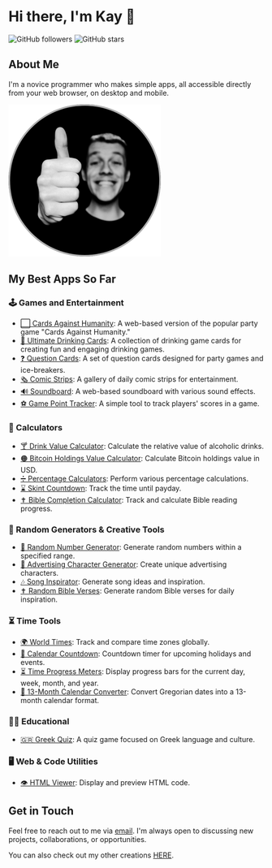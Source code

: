 # Hi there, I'm Kay 👋

![GitHub followers](https://img.shields.io/github/followers/kay-who-codes?style=social) 
![GitHub stars](https://img.shields.io/github/stars/kay-who-codes?style=social)

## About Me

I'm a novice programmer who makes simple apps, all accessible directly from your web browser, on desktop and mobile.

![Kay Image](Kay%20Image.png)

## My Best Apps So Far

### 🕹️ Games and Entertainment
- [⬜ Cards Against Humanity](https://kay-who-codes.github.io/Cards-Against-Humanity/): A web-based version of the popular party game "Cards Against Humanity."
- [🍻 Ultimate Drinking Cards](https://kay-who-codes.github.io/Ultimate-Drinking-Cards): A collection of drinking game cards for creating fun and engaging drinking games.
- [❓ Question Cards](https://kay-who-codes.github.io/Question-Cards/): A set of question cards designed for party games and ice-breakers.
- [🗞️ Comic Strips](https://kay-who-codes.github.io/Daily-Comic-Strips/): A gallery of daily comic strips for entertainment.
- [🔊 Soundboard](https://kay-who-codes.github.io/Soundboard/): A web-based soundboard with various sound effects. 
- [⚽ Game Point Tracker](https://kay-who-codes.github.io/Game-Point-Tracker/): A simple tool to track players' scores in a game. 

### 🧮 Calculators
- [🍸 Drink Value Calculator](https://kay-who-codes.github.io/Drink-Value-Calculator/): Calculate the relative value of alcoholic drinks.
- [🟠 Bitcoin Holdings Value Calculator](https://kay-who-codes.github.io/Bitcoin-Holdings-Value-Calculator/): Calculate Bitcoin holdings value in USD.
- [➗ Percentage Calculators](https://kay-who-codes.github.io/Percentage-Calculators/): Perform various percentage calculations.
- [⌛ Skint Countdown](https://kay-who-codes.github.io/Skint-Countdown/): Track the time until payday.
- [✝️ Bible Completion Calculator](https://kay-who-codes.github.io/Bible-Completion-Calculator/): Track and calculate Bible reading progress.

### 🎲 Random Generators & Creative Tools
- [🔢 Random Number Generator](https://kay-who-codes.github.io/Random-Numbers/): Generate random numbers within a specified range.
- [👤 Advertising Character Generator](https://kay-who-codes.github.io/Advertising-Character-Generator/): Create unique advertising characters.
- [🎶 Song Inspirator](https://kay-who-codes.github.io/Song-Inspirator/): Generate song ideas and inspiration.
- [✝️ Random Bible Verses](https://kay-who-codes.github.io/Random-Bible-Verse/): Generate random Bible verses for daily inspiration.

### ⏳ Time Tools
- [🌍 World Times](https://kay-who-codes.github.io/World-Times/): Track and compare time zones globally.
- [📅 Calendar Countdown](https://kay-who-codes.github.io/Calendar-Holiday-Countdown/): Countdown timer for upcoming holidays and events.
- [⏳ Time Progress Meters](https://kay-who-codes.github.io/Time-Progress-Meters/): Display progress bars for the current day, week, month, and year.
- [📅 13-Month Calendar Converter](https://kay-who-codes.github.io/13-Month-Calendar-Converter/): Convert Gregorian dates into a 13-month calendar format.

### 👨‍🎓 Educational
- [🇬🇷 Greek Quiz](https://kay-who-codes.github.io/Greek-Quiz/): A quiz game focused on Greek language and culture.

### 🖥️ Web & Code Utilities
- [👁️ HTML Viewer](https://kay-who-codes.github.io/HTML-Displayer/): Display and preview HTML code.

## Get in Touch

Feel free to reach out to me via [email](mailto:kaywhocreates@gmail.com). 
I'm always open to discussing new projects, collaborations, or opportunities.

You can also check out my other creations [HERE](https://www.linktr.ee/kaywhocreates).
